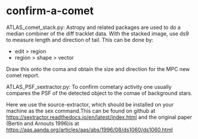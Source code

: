 # confirm-a-comet

ATLAS_comet_stack.py: Astropy and related packages are used to do a median combiner of the diff tracklet data.
With the stacked image, use ds9 to measure length and direction of tail. This can be done by:
- edit > region
- region > shape > vector

Draw this onto the coma and obtain the size and direction for the MPC new comet report.

ATLAS_PSF_sextractor.py: To confirm cometary activity one usually compares the PSF of the detected object to the comae of background stars. 

Here we use the source-extractor, which should be installed on your machine as the sex command.This can be found on github at https://sextractor.readthedocs.io/en/latest/index.html
and the original paper (Bertin and Arnouts 1996)is at
https://aas.aanda.org/articles/aas/abs/1996/08/ds1060/ds1060.html
